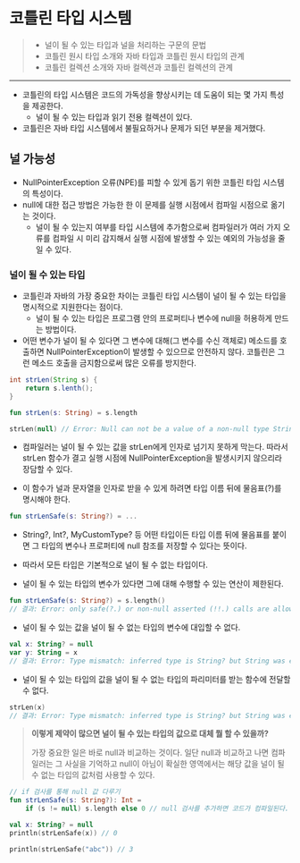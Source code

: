 # 코틀린 타입 시스템

> - 널이 될 수 있는 타입과 널을 처리하는 구문의 문법
> - 코틀린 원시 타입 소개와 자바 타입과 코틀린 원시 타입의 관계
> - 코틀린 컬렉션 소개와 자바 컬렉션과 코틀린 컬렉션의 관계

- - -

- 코틀린의 타입 시스템은 코드의 가독성을 향상시키는 데 도움이 되는 몇 가지 특성을 제공한다.
  - 널이 될 수 있는 타입과 읽기 전용 컬렉션이 있다.
- 코틀린은 자바 타입 시스템에서 불필요하거나 문제가 되던 부분을 제거했다.

## 널 가능성
- NullPointerException 오류(NPE)를 피할 수 있게 돕기 위한 코틀린 타입 시스템의 특성이다.
- null에 대한 접근 방법은 가능한 한 이 문제를 실행 시점에서 컴파일 시점으로 옮기는 것이다.
  - 널이 될 수 있는지 여부를 타입 시스템에 추가함으로써 컴파일러가 여러 가지 오류를 컴파일 시 미리 감지해서 실행 시점에 발생할 수 있는 예외의 가능성을 줄일 수 있다.

### 널이 될 수 있는 타입
- 코틀린과 자바의 가장 중요한 차이는 코틀린 타입 시스템이 널이 될 수 있는 타입을 명시적으로 지원한다는 점이다.
  - 널이 될 수 있는 타입은 프로그램 안의 프로퍼티나 변수에 null을 허용하게 만드는 방법이다.
- 어떤 변수가 널이 될 수 있다면 그 변수에 대해(그 변수를 수신 객체로) 메소드를 호출하면 NullPointerException이 발생할 수 있으므로 안전하지 않다. 코틀린은 그런 메소드 호출을 금지함으로써 많은 오류를 방지한다.
```java
int strLen(String s) {
    return s.lenth();
}
```
```kotlin
fun strLen(s: String) = s.length

strLen(null) // Error: Null can not be a value of a non-null type String
```
- 컴파일러는 널이 될 수 있는 값을 strLen에게 인자로 넘기지 못하게 막는다. 따라서 strLen 함수가 결고 실행 시점에 NullPointerException을 발생시키지 않으리라 장담할 수 있다.


- 이 함수가 널과 문자열을 인자로 받을 수 있게 하려면 타입 이름 뒤에 물음표(?)를 명시해야 한다.
```kotlin
fun strLenSafe(s: String?) = ... 
```
- String?, Int?, MyCustomType? 등 어떤 타입이든 타입 이름 뒤에 물음표를 붙이면 그 타입의 변수나 프로퍼티에 null 참조를 저장할 수 있다는 뜻이다.
- 따라서 모든 타입은 기본적으로 널이 될 수 없는 타입이다. 


- 널이 될 수 있는 타입의 변수가 있다면 그에 대해 수행할 수 있는 연산이 제한된다.
```kotlin
fun strLenSafe(s: String?) = s.length()
// 결과: Error: only safe(?.) or non-null asserted (!!.) calls are allowed on ..
```
- 널이 될 수 있는 값을 널이 될 수 없는 타입의 변수에 대입할 수 없다.
```kotlin
val x: String? = null
var y: String = x
// 결과: Error: Type mismatch: inferred type is String? but String was expected
```
- 널이 될 수 있는 타입의 값을 널이 될 수 없는 타입의 파리미터를 받는 함수에 전달할 수 없다.
```kotlin
strLen(x)
// 결과: Error: Type mismatch: inferred type is String? but String was expected
```

> **이렇게 제약이 많으면 널이 될 수 있는 타입의 값으로 대체 뭘 할 수 있을까?**
> 
> 가장 중요한 일은 바로 null과 비교하는 것이다. 일단 null과 비교하고 나면 컴파일러는 그 사실을 기억하고 null이 아님이 확실한 영역에서는 해당 값을 널이 될 수 없는 타입의 값처럼 사용할 수 있다.

```kotlin
// if 검사를 통해 null 값 다루기
fun strLenSafe(s: String?): Int =
    if (s != null) s.length else 0 // null 검사를 추가하면 코드가 컴파일된다.

val x: String? = null
println(strLenSafe(x)) // 0

println(strLenSafe("abc")) // 3
```
